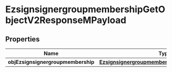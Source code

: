 

# EzsignsignergroupmembershipGetObjectV2ResponseMPayload

## Properties

Name | Type | Description | Notes
------------ | ------------- | ------------- | -------------
**objEzsignsignergroupmembership** | [**EzsignsignergroupmembershipResponseCompound**](EzsignsignergroupmembershipResponseCompound.md) |  | 




